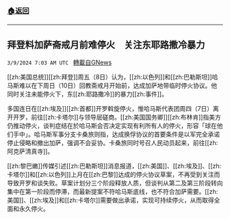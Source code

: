 ###  [:house:返回](README.md)
---


## 拜登料加萨斋戒月前难停火　关注东耶路撒冷暴力
`3/9/2024 7:03 AM UTC ` [轉載自GNews](https://gnews.org/articles/2379376)

[[zh:美国总统]][[zh:拜登]]周五（8日）认为，[[zh:以色列]]和[[zh:巴勒斯坦]]哈马斯难以在下周日（10日）回教斋戒月开始前，达成加萨地带临时停火协议。他同时关注未能停火下，东[[zh:耶路撒冷]]的暴力[[zh:事件]]。

多国连日在[[zh:埃及]][[zh:首都]]开罗斡旋停火，惟哈马斯代表团周四（7日）离开开罗，前往[[zh:卡塔尔]]与领导层磋商。[[zh:美国国务卿]][[zh:布林肯]]指美方仍推动停火，谈判症结在於哈马斯会否决定实现有利所有人的停火，形容「球在他们手中」。哈马斯军事分支卡桑旅则指，达成换俘协议的首要条件是以军完全承诺停止侵略和撤出加萨，强调不会妥协。卡桑旅同时号召人民动员起来，前往[[zh:阿克萨清真寺]]。

[[zh:黎巴嫩]]传媒引述[[zh:巴勒斯坦]]消息报道，[[zh:美国]]、[[zh:埃及]]、[[zh:卡塔尔]]和[[zh:以色列]]上月在[[zh:巴黎]]达成的停火协议草案，不再受到关注而导致开罗和谈失败。草案计划分三个阶段释放人质，但谈判从第二及第三阶段转向集中在第一阶段而停滞，而最新提案不符哈马斯底线，也不符合加萨需要。[[zh:美国]]、[[zh:埃及]]和[[zh:卡塔尔]]需要做出承诺，实现可持续停火，从而取得全面和永久停火。
